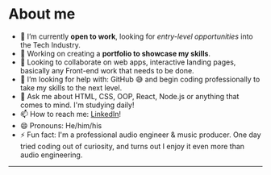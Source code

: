 # About me

- 🔭 I’m currently **open to work**, looking for *entry-level opportunities* into the Tech Industry.
- 🌱 Working on creating a **portfolio to showcase my skills**.
- 👯 Looking to collaborate on web apps, interactive landing pages, basically any Front-end work that needs to be done.
- 🤔 I’m looking for help with: GitHub 😅 and begin coding professionally to take my skills to the next level.
- 💬 Ask me about HTML, CSS, OOP, React, Node.js or anything that comes to mind. I'm studying daily! 
- 📫 How to reach me: [LinkedIn](https://www.linkedin.com/in/alexebenmusic/)!
- 😄 Pronouns: He/him/his
- ⚡ Fun fact: I'm a professional audio engineer & music producer. One day tried coding out of curiosity, and turns out I enjoy it even more than audio engineering.

---
